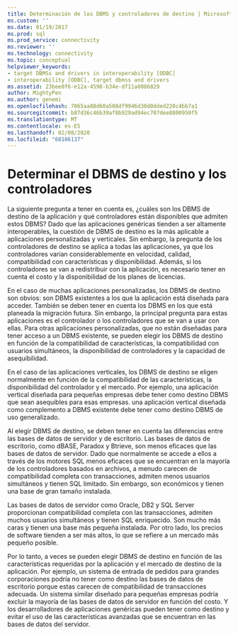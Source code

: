 ```yaml
---
title: Determinación de los DBMS y controladores de destino | Microsoft Docs
ms.custom: ''
ms.date: 01/19/2017
ms.prod: sql
ms.prod_service: connectivity
ms.reviewer: ''
ms.technology: connectivity
ms.topic: conceptual
helpviewer_keywords:
- target DBMSs and drivers in interoperability [ODBC]
- interoperability [ODBC], target dbmss and drivers
ms.assetid: 23bee0f6-e12a-4598-b34e-df11a8086829
author: MightyPen
ms.author: genemi
ms.openlocfilehash: 7065aa88d60a508df9946d38d0dded220c4bb7a1
ms.sourcegitcommit: b87d36c46b39af8b929ad94ec707dee8800950f5
ms.translationtype: MT
ms.contentlocale: es-ES
ms.lasthandoff: 02/08/2020
ms.locfileid: "68106137"
---
```

# <a name="determining-the-target-dbmss-and-drivers"></a>Determinar el DBMS de destino y los controladores
La siguiente pregunta a tener en cuenta es, ¿cuáles son los DBMS de destino de la aplicación y qué controladores están disponibles que admiten estos DBMS? Dado que las aplicaciones genéricas tienden a ser altamente interoperables, la cuestión de DBMS de destino es la más aplicable a aplicaciones personalizadas y verticales. Sin embargo, la pregunta de los controladores de destino se aplica a todas las aplicaciones, ya que los controladores varían considerablemente en velocidad, calidad, compatibilidad con características y disponibilidad. Además, si los controladores se van a redistribuir con la aplicación, es necesario tener en cuenta el costo y la disponibilidad de los planes de licencias.  
  
 En el caso de muchas aplicaciones personalizadas, los DBMS de destino son obvios: son DBMS existentes a los que la aplicación está diseñada para acceder. También se deben tener en cuenta los DBMS en los que está planeada la migración futura. Sin embargo, la principal pregunta para estas aplicaciones es el controlador o los controladores que se van a usar con ellas. Para otras aplicaciones personalizadas, que no están diseñadas para tener acceso a un DBMS existente, se pueden elegir los DBMS de destino en función de la compatibilidad de características, la compatibilidad con usuarios simultáneos, la disponibilidad de controladores y la capacidad de asequibilidad.  
  
 En el caso de las aplicaciones verticales, los DBMS de destino se eligen normalmente en función de la compatibilidad de las características, la disponibilidad del controlador y el mercado. Por ejemplo, una aplicación vertical diseñada para pequeñas empresas debe tener como destino DBMS que sean asequibles para esas empresas. una aplicación vertical diseñada como complemento a DBMS existente debe tener como destino DBMS de uso generalizado.  
  
 Al elegir DBMS de destino, se deben tener en cuenta las diferencias entre las bases de datos de servidor y de escritorio. Las bases de datos de escritorio, como dBASE, Paradox y Btrieve, son menos eficaces que las bases de datos de servidor. Dado que normalmente se accede a ellos a través de los motores SQL menos eficaces que se encuentran en la mayoría de los controladores basados en archivos, a menudo carecen de compatibilidad completa con transacciones, admiten menos usuarios simultáneos y tienen SQL limitado. Sin embargo, son económicos y tienen una base de gran tamaño instalada.  
  
 Las bases de datos de servidor como Oracle, DB2 y SQL Server proporcionan compatibilidad completa con las transacciones, admiten muchos usuarios simultáneos y tienen SQL enriquecido. Son mucho más caras y tienen una base más pequeña instalada. Por otro lado, los precios de software tienden a ser más altos, lo que se refiere a un mercado más pequeño posible.  
  
 Por lo tanto, a veces se pueden elegir DBMS de destino en función de las características requeridas por la aplicación y el mercado de destino de la aplicación. Por ejemplo, un sistema de entrada de pedidos para grandes corporaciones podría no tener como destino las bases de datos de escritorio porque estas carecen de compatibilidad de transacciones adecuada. Un sistema similar diseñado para pequeñas empresas podría excluir la mayoría de las bases de datos de servidor en función del costo. Y los desarrolladores de aplicaciones genéricas pueden tener como destino y evitar el uso de las características avanzadas que se encuentran en las bases de datos del servidor.
